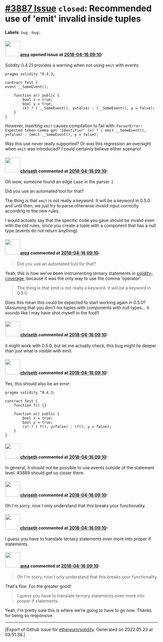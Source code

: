 # [\#3887 Issue](https://github.com/ethereum/solidity/issues/3887) `closed`: Recommended use of 'emit' invalid inside tuples
**Labels**: `bug :bug:`


#### <img src="https://avatars.githubusercontent.com/u/311812?u=f584a57cb42d117da47518d6595e0a2de5a7f55a&v=4" width="50">[area](https://github.com/area) opened issue at [2018-04-16 09:10](https://github.com/ethereum/solidity/issues/3887):

Solidity 0.4.21 provides a warning when not using `emit` with events:

```
pragma solidity ^0.4.3;

contract Test {
event __SomeEvent();

    function a() public {
        bool x = true;
        bool y = true;
        (x) ? ( __SomeEvent(), y=false) : (__SomeEvent(), y = false);
    }
}
```

However, inserting `emit` causes compilation to fail with: `ParserError: Expected token Comma got 'Identifier'
        (x) ? ( emit __SomeEvent(), y=false) : (emit __SomeEvent(), y = false);`

Was this use never really supported? Or was this regression an oversight when `emit` was introduced? I could certainly believe either scenario!

#### <img src="https://avatars.githubusercontent.com/u/9073706?v=4" width="50">[chriseth](https://github.com/chriseth) commented at [2018-04-16 09:10](https://github.com/ethereum/solidity/issues/3887#issuecomment-381556335):

Oh wow, someone found an edge case in the parser :)

Did you use an automated tool for that?

The thing is that `emit` is not really a keyword. It will be a keyword in 0.5.0 and until then, we just try to parse otherwise invalid input correctly according to the new rules.

I would actually say that the specific code you gave should be invalid even with the old rules, since you create a tuple with a component that has a null type (events do not return anything).

#### <img src="https://avatars.githubusercontent.com/u/311812?u=f584a57cb42d117da47518d6595e0a2de5a7f55a&v=4" width="50">[area](https://github.com/area) commented at [2018-04-16 09:10](https://github.com/ethereum/solidity/issues/3887#issuecomment-381562371):

> Did you use an automated tool for that?

Yeah, this is how we've been instrumenting ternary statements in [solidity-coverage](https://github.com/sc-forks/solidity-coverage/), because it was the only way to use the comma 'operator'. 

> The thing is that emit is not really a keyword. It will be a keyword in 0.5.0

Does this mean this could be expected to start working again in 0.5.0? (Assuming that you don't nix tuples with components with null types... it sounds like I may have shot myself in the foot!)

#### <img src="https://avatars.githubusercontent.com/u/9073706?v=4" width="50">[chriseth](https://github.com/chriseth) commented at [2018-04-16 09:10](https://github.com/ethereum/solidity/issues/3887#issuecomment-381564598):

it might work with 0.5.0, but let me actually check, this bug might lie deeper than just what is visible with emit.

#### <img src="https://avatars.githubusercontent.com/u/9073706?v=4" width="50">[chriseth](https://github.com/chriseth) commented at [2018-04-16 09:10](https://github.com/ethereum/solidity/issues/3887#issuecomment-381564891):

Yes, this should also be an error:
```
pragma solidity ^0.4.3;

contract Test {
    function f() {}

    function a() public {
        bool x = true;
        bool y = true;
        (x) ? ( f(), y=false) : (f(), y = false);
    }
}
```

#### <img src="https://avatars.githubusercontent.com/u/9073706?v=4" width="50">[chriseth](https://github.com/chriseth) commented at [2018-04-16 09:10](https://github.com/ethereum/solidity/issues/3887#issuecomment-381565564):

In general, it should not be possible to use events outside of the statement level. #3889 should get us closer there.

#### <img src="https://avatars.githubusercontent.com/u/9073706?v=4" width="50">[chriseth](https://github.com/chriseth) commented at [2018-04-16 09:10](https://github.com/ethereum/solidity/issues/3887#issuecomment-381565839):

Oh I'm sorry, now I only understand that this breaks your functionality.

#### <img src="https://avatars.githubusercontent.com/u/9073706?v=4" width="50">[chriseth](https://github.com/chriseth) commented at [2018-04-16 09:10](https://github.com/ethereum/solidity/issues/3887#issuecomment-381566195):

I guess you have to translate ternary statements even more into proper if statements.

#### <img src="https://avatars.githubusercontent.com/u/311812?u=f584a57cb42d117da47518d6595e0a2de5a7f55a&v=4" width="50">[area](https://github.com/area) commented at [2018-04-16 09:10](https://github.com/ethereum/solidity/issues/3887#issuecomment-381568276):

> Oh I'm sorry, now I only understand that this breaks your functionality.

That's fine. For the greater good!

> I guess you have to translate ternary statements even more into proper if statements.

Yeah, I'm pretty sure this is where we're going to have to go now. Thanks for being so responsive.


-------------------------------------------------------------------------------



[Export of Github issue for [ethereum/solidity](https://github.com/ethereum/solidity). Generated on 2022.05.23 at 03:51:38.]
